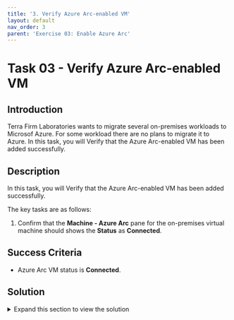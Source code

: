 ```yaml
---
title: '3. Verify Azure Arc-enabled VM'
layout: default
nav_order: 3
parent: 'Exercise 03: Enable Azure Arc'
---
```


# Task 03 - Verify Azure Arc-enabled VM

## Introduction

Terra Firm Laboratories wants to migrate several on-premises workloads to Microsof Azure. For some workload there are no plans to migrate it to Azure. In this task, you will Verify that the Azure Arc-enabled VM has been added successfully.

## Description

In this task, you will Verify that the Azure Arc-enabled VM has been added successfully.

The key tasks are as follows:
1. Confirm that the **Machine - Azure Arc** pane for the on-premises virtual machine should shows the **Status** as **Connected**. 

## Success Criteria

* Azure Arc VM status is **Connected**.

## Solution

<details markdown="block">
<summary>Expand this section to view the solution</summary>

1. In the Azure Portal, navigate to the Resource Group for the lab.

   
2. Scroll down and locate the Azure resource of type **Server - Azure Arc**. and select it.

3. This is the **Server - Azure Arc** pane for the on-premises virtual machine that was just Azure Arc-enabled. The **Status** shows **Connected** to signify that the Azure Arc-enabled virtual machine is connected to Azure. Also, notice that the **Computer Name** and **Operating System** of the virtual machine are displayed.

4. From here, there are several **Azure Arc** capabilities available to use for managing the Azure Arc-enabled virtual machine.

5. Select **Extensions** under **Settings**. This is where you can install Extensions on the Azure Arc-enabled virtual machine. For example, the **Custom script for linux - Azure Arc** extension can be used to download scripts and files from Azure storage and launch a script on the machine.